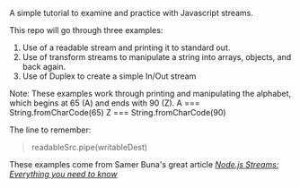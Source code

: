 A simple tutorial to examine and practice with Javascript streams.

This repo will go through three examples:
1. Use of a readable stream and printing it to standard out.
2. Use of transform streams to manipulate a string into arrays, objects, and back again.
3. Use of Duplex to create a simple In/Out stream

Note: These examples work through printing and manipulating the alphabet, which begins at 65 (A) and ends with 90 (Z). 
A === String.fromCharCode(65)
Z === String.fromCharCode(90)

The line to remember:
> readableSrc.pipe(writableDest)

These examples come from Samer Buna's great article  [*Node.js Streams: Everything you need to know*](https://medium.freecodecamp.org/node-js-streams-everything-you-need-to-know-c9141306be93)

